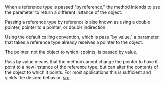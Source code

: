When a reference type is passed "by reference," the method intends to use the parameter to return a different instance of the object. 

Passing a reference type by reference is also known as using a double pointer, pointer to a pointer, or double indirection. 

Using the default calling convention, which is pass "by value," a parameter that takes a reference type already receives a pointer to the object. 

The pointer, not the object to which it points, is passed by value. 

Pass by value means that the method cannot change the pointer to have it point to a new instance of the reference type, but can alter the contents of the object to which it points. For most applications this is sufficient and yields the desired behavior. [src](https://docs.microsoft.com/en-us/previous-versions/dotnet/netframework-3.0/ms182131(v=vs.80)?redirectedfrom=MSDN)